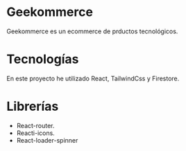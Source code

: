 # Geekommerce
Geekommerce es un ecommerce de prductos tecnológicos.

# Tecnologías
En este proyecto he utilizado React, TailwindCss y Firestore.

# Librerías
- React-router.
- Reacti-icons.
- React-loader-spinner
